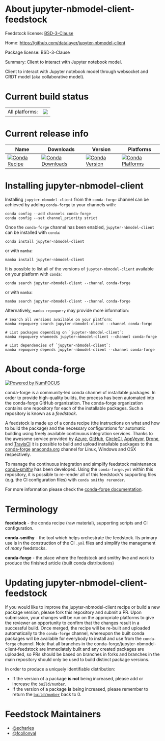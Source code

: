 About jupyter-nbmodel-client-feedstock
======================================

Feedstock license: [BSD-3-Clause](https://github.com/conda-forge/jupyter-nbmodel-client-feedstock/blob/main/LICENSE.txt)

Home: https://github.com/datalayer/jupyter-nbmodel-client

Package license: BSD-3-Clause

Summary: Client to interact with Jupyter notebook model.

Client to interact with Jupyter notebook model through websocket
and CRDT model (aka collaborative model).


Current build status
====================


<table><tr><td>All platforms:</td>
    <td>
      <a href="https://dev.azure.com/conda-forge/feedstock-builds/_build/latest?definitionId=24326&branchName=main">
        <img src="https://dev.azure.com/conda-forge/feedstock-builds/_apis/build/status/jupyter-nbmodel-client-feedstock?branchName=main">
      </a>
    </td>
  </tr>
</table>

Current release info
====================

| Name | Downloads | Version | Platforms |
| --- | --- | --- | --- |
| [![Conda Recipe](https://img.shields.io/badge/recipe-jupyter--nbmodel--client-green.svg)](https://anaconda.org/conda-forge/jupyter-nbmodel-client) | [![Conda Downloads](https://img.shields.io/conda/dn/conda-forge/jupyter-nbmodel-client.svg)](https://anaconda.org/conda-forge/jupyter-nbmodel-client) | [![Conda Version](https://img.shields.io/conda/vn/conda-forge/jupyter-nbmodel-client.svg)](https://anaconda.org/conda-forge/jupyter-nbmodel-client) | [![Conda Platforms](https://img.shields.io/conda/pn/conda-forge/jupyter-nbmodel-client.svg)](https://anaconda.org/conda-forge/jupyter-nbmodel-client) |

Installing jupyter-nbmodel-client
=================================

Installing `jupyter-nbmodel-client` from the `conda-forge` channel can be achieved by adding `conda-forge` to your channels with:

```
conda config --add channels conda-forge
conda config --set channel_priority strict
```

Once the `conda-forge` channel has been enabled, `jupyter-nbmodel-client` can be installed with `conda`:

```
conda install jupyter-nbmodel-client
```

or with `mamba`:

```
mamba install jupyter-nbmodel-client
```

It is possible to list all of the versions of `jupyter-nbmodel-client` available on your platform with `conda`:

```
conda search jupyter-nbmodel-client --channel conda-forge
```

or with `mamba`:

```
mamba search jupyter-nbmodel-client --channel conda-forge
```

Alternatively, `mamba repoquery` may provide more information:

```
# Search all versions available on your platform:
mamba repoquery search jupyter-nbmodel-client --channel conda-forge

# List packages depending on `jupyter-nbmodel-client`:
mamba repoquery whoneeds jupyter-nbmodel-client --channel conda-forge

# List dependencies of `jupyter-nbmodel-client`:
mamba repoquery depends jupyter-nbmodel-client --channel conda-forge
```


About conda-forge
=================

[![Powered by
NumFOCUS](https://img.shields.io/badge/powered%20by-NumFOCUS-orange.svg?style=flat&colorA=E1523D&colorB=007D8A)](https://numfocus.org)

conda-forge is a community-led conda channel of installable packages.
In order to provide high-quality builds, the process has been automated into the
conda-forge GitHub organization. The conda-forge organization contains one repository
for each of the installable packages. Such a repository is known as a *feedstock*.

A feedstock is made up of a conda recipe (the instructions on what and how to build
the package) and the necessary configurations for automatic building using freely
available continuous integration services. Thanks to the awesome service provided by
[Azure](https://azure.microsoft.com/en-us/services/devops/), [GitHub](https://github.com/),
[CircleCI](https://circleci.com/), [AppVeyor](https://www.appveyor.com/),
[Drone](https://cloud.drone.io/welcome), and [TravisCI](https://travis-ci.com/)
it is possible to build and upload installable packages to the
[conda-forge](https://anaconda.org/conda-forge) [anaconda.org](https://anaconda.org/)
channel for Linux, Windows and OSX respectively.

To manage the continuous integration and simplify feedstock maintenance
[conda-smithy](https://github.com/conda-forge/conda-smithy) has been developed.
Using the ``conda-forge.yml`` within this repository, it is possible to re-render all of
this feedstock's supporting files (e.g. the CI configuration files) with ``conda smithy rerender``.

For more information please check the [conda-forge documentation](https://conda-forge.org/docs/).

Terminology
===========

**feedstock** - the conda recipe (raw material), supporting scripts and CI configuration.

**conda-smithy** - the tool which helps orchestrate the feedstock.
                   Its primary use is in the construction of the CI ``.yml`` files
                   and simplify the management of *many* feedstocks.

**conda-forge** - the place where the feedstock and smithy live and work to
                  produce the finished article (built conda distributions)


Updating jupyter-nbmodel-client-feedstock
=========================================

If you would like to improve the jupyter-nbmodel-client recipe or build a new
package version, please fork this repository and submit a PR. Upon submission,
your changes will be run on the appropriate platforms to give the reviewer an
opportunity to confirm that the changes result in a successful build. Once
merged, the recipe will be re-built and uploaded automatically to the
`conda-forge` channel, whereupon the built conda packages will be available for
everybody to install and use from the `conda-forge` channel.
Note that all branches in the conda-forge/jupyter-nbmodel-client-feedstock are
immediately built and any created packages are uploaded, so PRs should be based
on branches in forks and branches in the main repository should only be used to
build distinct package versions.

In order to produce a uniquely identifiable distribution:
 * If the version of a package **is not** being increased, please add or increase
   the [``build/number``](https://docs.conda.io/projects/conda-build/en/latest/resources/define-metadata.html#build-number-and-string).
 * If the version of a package **is** being increased, please remember to return
   the [``build/number``](https://docs.conda.io/projects/conda-build/en/latest/resources/define-metadata.html#build-number-and-string)
   back to 0.

Feedstock Maintainers
=====================

* [@echarles](https://github.com/echarles/)
* [@fcollonval](https://github.com/fcollonval/)

